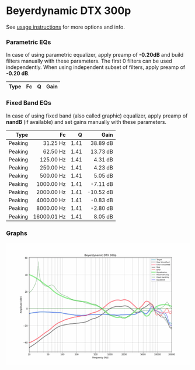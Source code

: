 # Beyerdynamic DTX 300p
See [usage instructions](https://github.com/jaakkopasanen/AutoEq#usage) for more options and info.

### Parametric EQs
In case of using parametric equalizer, apply preamp of **-0.20dB** and build filters manually
with these parameters. The first 0 filters can be used independently.
When using independent subset of filters, apply preamp of **-0.20 dB**.

| Type   | Fc   | Q   | Gain   |
|-------:|-----:|----:|-------:|

### Fixed Band EQs
In case of using fixed band (also called graphic) equalizer, apply preamp of **nandB**
(if available) and set gains manually with these parameters.

| Type    | Fc          |    Q | Gain      |
|--------:|------------:|-----:|----------:|
| Peaking | 31.25 Hz    | 1.41 | 38.89 dB  |
| Peaking | 62.50 Hz    | 1.41 | 13.73 dB  |
| Peaking | 125.00 Hz   | 1.41 | 4.31 dB   |
| Peaking | 250.00 Hz   | 1.41 | 4.23 dB   |
| Peaking | 500.00 Hz   | 1.41 | 5.05 dB   |
| Peaking | 1000.00 Hz  | 1.41 | -7.11 dB  |
| Peaking | 2000.00 Hz  | 1.41 | -10.52 dB |
| Peaking | 4000.00 Hz  | 1.41 | -0.83 dB  |
| Peaking | 8000.00 Hz  | 1.41 | -2.80 dB  |
| Peaking | 16000.01 Hz | 1.41 | 8.05 dB   |

### Graphs
![](./Beyerdynamic%20DTX%20300p.png)